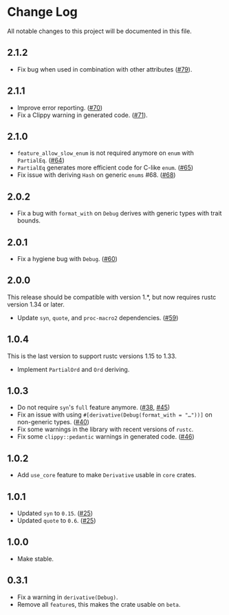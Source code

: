 # Change Log
All notable changes to this project will be documented in this file.

## 2.1.2
* Fix bug when used in combination with other attributes ([#79]).

## 2.1.1
* Improve error reporting. ([#70])
* Fix a Clippy warning in generated code. ([#71]).

## 2.1.0
* `feature_allow_slow_enum` is not required anymore on `enum` with `PartialEq`. ([#64])
* `PartialEq` generates more efficient code for C-like `enum`. ([#65])
* Fix issue with deriving `Hash` on generic `enums` #68. ([#68])

## 2.0.2
* Fix a bug with `format_with` on `Debug` derives with generic types with trait bounds.

## 2.0.1
* Fix a hygiene bug with `Debug`. ([#60])

## 2.0.0
This release should be compatible with version 1.*, but now requires rustc version 1.34 or later.
* Update `syn`, `quote`, and `proc-macro2` dependencies. ([#59])

## 1.0.4
This is the last version to support rustc versions 1.15 to 1.33.

* Implement `PartialOrd` and `Ord` deriving.

## 1.0.3
* Do not require `syn`'s `full` feature anymore. ([#38], [#45])
* Fix an issue with using `#[derivative(Debug(format_with = "…"))]` on non-generic types. ([#40])
* Fix some warnings in the library with recent versions of `rustc`.
* Fix some `clippy::pedantic` warnings in generated code. ([#46])

## 1.0.2
* Add `use_core` feature to make `Derivative` usable in `core` crates.

## 1.0.1
* Updated `syn` to `0.15`. ([#25])
* Updated `quote` to `0.6`. ([#25])

## 1.0.0
* Make stable.

## 0.3.1
* Fix a warning in `derivative(Debug)`.
* Remove all `feature`s, this makes the crate usable on `beta`.

[#25]: https://github.com/mcarton/rust-derivative/issues/25
[#38]: https://github.com/mcarton/rust-derivative/pull/38
[#40]: https://github.com/mcarton/rust-derivative/pull/40
[#45]: https://github.com/mcarton/rust-derivative/pull/45
[#46]: https://github.com/mcarton/rust-derivative/pull/46
[#59]: https://github.com/mcarton/rust-derivative/pull/59
[#60]: https://github.com/mcarton/rust-derivative/pull/60
[#61]: https://github.com/mcarton/rust-derivative/pull/61
[#64]: https://github.com/mcarton/rust-derivative/pull/64
[#65]: https://github.com/mcarton/rust-derivative/pull/65
[#68]: https://github.com/mcarton/rust-derivative/pull/68
[#70]: https://github.com/mcarton/rust-derivative/pull/70
[#71]: https://github.com/mcarton/rust-derivative/pull/71
[#79]: https://github.com/mcarton/rust-derivative/pull/79